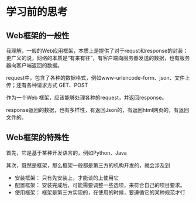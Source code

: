 
# 学习前的思考

## Web框架的一般性

我理解，一般的Web应用框架，本质上是提供了对于requst和response的封装；更广义的说，网络的本质是“有来有往”，有客户端向服务器发送的数据，也有服务器向客户端返回的数据。

request中，包含了各种的数据格式，例如www-urlencode-form、json、文件上传；还有各种请求方式 GET、POST

作为一个Web 框架，应该能够处理各种的request，并返回response。

response返回的数据，也有多样性，有返回Json的，有返回html网页的，有返回文件的。


## Web框架的特殊性

首先，它是基于某种开发语言的，例如Python、Java

其次，既然是框架，那么框架一般都是第三方的机构开发的，就会涉及到

- 安装框架： 只有先安装上，才能谈的上使用它
- 配置框架： 安装完成后，可能需要调整一些选项，来符合自己的项目要求。
- 使用框架： 框架是第三方实现的，在使用的时候，要遵循它的某种规范才行




